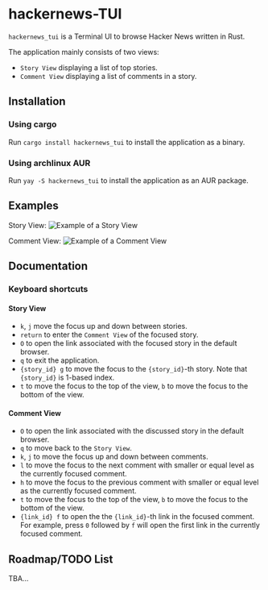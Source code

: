 # hackernews-TUI
`hackernews_tui` is a Terminal UI to browse Hacker News written in Rust.

The application mainly consists of two views:
- `Story View` displaying a list of top stories.
- `Comment View` displaying a list of comments in a story.

## Installation
### Using cargo
Run `cargo install hackernews_tui` to install the application as a binary.
### Using archlinux AUR
Run `yay -S hackernews_tui` to install the application as an AUR package.

## Examples

Story View:
![Example of a Story View](https://raw.githubusercontent.com/aome510/hackernews-TUI/main/examples/assets/story_view.png)

Comment View:
![Example of a Comment View](https://raw.githubusercontent.com/aome510/hackernews-TUI/main/examples/assets/comment_view.png)

## Documentation
### Keyboard shortcuts
#### Story View
- `k`, `j` move the focus up and down between stories.
- `return` to enter the `Comment View` of the focused story.
- `O` to open the link associated with the focused story in the default browser.
- `q` to exit the application.
- `{story_id} g` to move the focus to the `{story_id}`-th story. Note that `{story_id}` is 1-based index.
- `t` to move the focus to the top of the view, `b` to move the focus to the bottom of the view.
#### Comment View
- `O` to open the link associated with the discussed story in the default browser.
- `q` to move back to the `Story View`.
- `k`, `j` to move the focus up and down between comments.
- `l` to move the focus to the next comment with smaller or equal level as the currently focused comment.
- `h` to move the focus to the previous comment with smaller or equal level as the currently focused comment.
- `t` to move the focus to the top of the view, `b` to move the focus to the bottom of the view.
- `{link_id} f` to open the the `{link_id}`-th link in the focused comment.
For example, press `0` followed by `f` will open the first link in the currently focused comment.

## Roadmap/TODO List
TBA...
